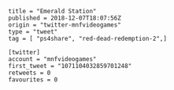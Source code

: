 ```
title = "Emerald Station"
published = 2018-12-07T18:07:56Z
origin = "twitter-mnfvideogames"
type = "tweet"
tag = [ "ps4share", "red-dead-redemption-2",]

[twitter]
account = "mnfvideogames"
first_tweet = "1071104032859701248"
retweets = 0
favourites = 0
```

<p class='image'><img src='https://mnf.m17s.net/2018/12/07/Dt1TcKqXgAAt1-H.jpg' alt=''></p>

